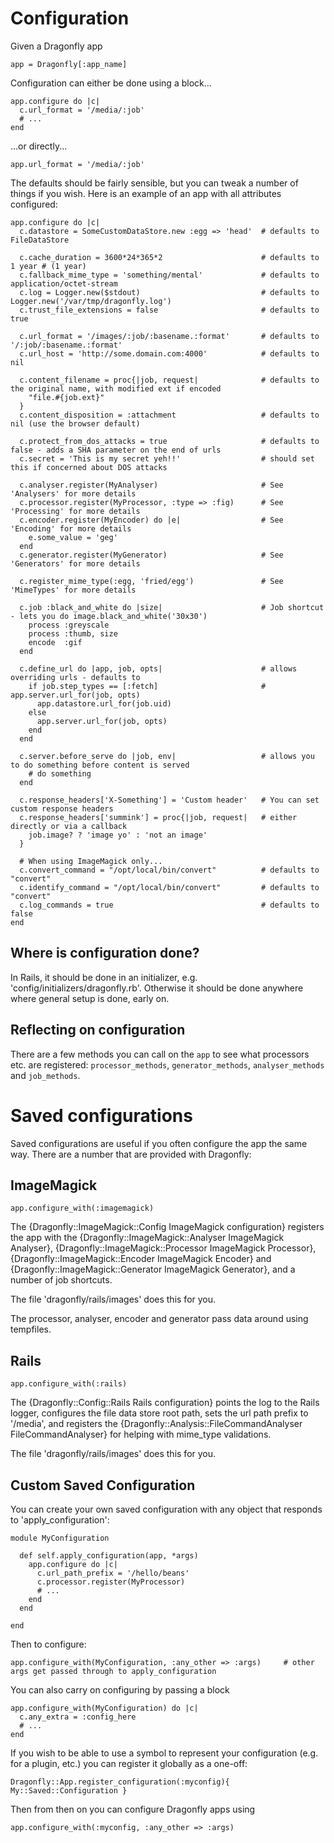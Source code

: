 Configuration
=============

Given a Dragonfly app

    app = Dragonfly[:app_name]

Configuration can either be done using a block...

    app.configure do |c|
      c.url_format = '/media/:job'
      # ...
    end

...or directly...

    app.url_format = '/media/:job'

The defaults should be fairly sensible, but you can tweak a number of things if you wish.
Here is an example of an app with all attributes configured:

    app.configure do |c|
      c.datastore = SomeCustomDataStore.new :egg => 'head'  # defaults to FileDataStore

      c.cache_duration = 3600*24*365*2                      # defaults to 1 year # (1 year)
      c.fallback_mime_type = 'something/mental'             # defaults to application/octet-stream
      c.log = Logger.new($stdout)                           # defaults to Logger.new('/var/tmp/dragonfly.log')
      c.trust_file_extensions = false                       # defaults to true

      c.url_format = '/images/:job/:basename.:format'       # defaults to '/:job/:basename.:format'
      c.url_host = 'http://some.domain.com:4000'            # defaults to nil

      c.content_filename = proc{|job, request|              # defaults to the original name, with modified ext if encoded
        "file.#{job.ext}"
      }
      c.content_disposition = :attachment                   # defaults to nil (use the browser default)

      c.protect_from_dos_attacks = true                     # defaults to false - adds a SHA parameter on the end of urls
      c.secret = 'This is my secret yeh!!'                  # should set this if concerned about DOS attacks

      c.analyser.register(MyAnalyser)                       # See 'Analysers' for more details
      c.processor.register(MyProcessor, :type => :fig)      # See 'Processing' for more details
      c.encoder.register(MyEncoder) do |e|                  # See 'Encoding' for more details
        e.some_value = 'geg'
      end
      c.generator.register(MyGenerator)                     # See 'Generators' for more details

      c.register_mime_type(:egg, 'fried/egg')               # See 'MimeTypes' for more details

      c.job :black_and_white do |size|                      # Job shortcut - lets you do image.black_and_white('30x30')
        process :greyscale
        process :thumb, size
        encode  :gif
      end
      
      c.define_url do |app, job, opts|                      # allows overriding urls - defaults to
        if job.step_types == [:fetch]                       #   app.server.url_for(job, opts)
          app.datastore.url_for(job.uid)
        else
          app.server.url_for(job, opts)
        end
      end
      
      c.server.before_serve do |job, env|                   # allows you to do something before content is served
        # do something
      end
      
      c.response_headers['X-Something'] = 'Custom header'   # You can set custom response headers
      c.response_headers['summink'] = proc{|job, request|   # either directly or via a callback
        job.image? ? 'image yo' : 'not an image'
      }
      
      # When using ImageMagick only...
      c.convert_command = "/opt/local/bin/convert"          # defaults to "convert"
      c.identify_command = "/opt/local/bin/convert"         # defaults to "convert"
      c.log_commands = true                                 # defaults to false
    end

Where is configuration done?
----------------------------
In Rails, it should be done in an initializer, e.g. 'config/initializers/dragonfly.rb'.
Otherwise it should be done anywhere where general setup is done, early on.

Reflecting on configuration
---------------------------
There are a few methods you can call on the `app` to see what processors etc. are registered: `processor_methods`, `generator_methods`, `analyser_methods` and `job_methods`.

Saved configurations
====================
Saved configurations are useful if you often configure the app the same way.
There are a number that are provided with Dragonfly:

ImageMagick
-----------

    app.configure_with(:imagemagick)

The {Dragonfly::ImageMagick::Config ImageMagick configuration} registers the app with the {Dragonfly::ImageMagick::Analyser ImageMagick Analyser}, {Dragonfly::ImageMagick::Processor ImageMagick Processor},
{Dragonfly::ImageMagick::Encoder ImageMagick Encoder} and {Dragonfly::ImageMagick::Generator ImageMagick Generator}, and a number of job shortcuts.

The file 'dragonfly/rails/images' does this for you.

The processor, analyser, encoder and generator pass data around using tempfiles.

Rails
-----

    app.configure_with(:rails)

The {Dragonfly::Config::Rails Rails configuration} points the log to the Rails logger, configures the file data store root path, sets the url path prefix to '/media', and
registers the {Dragonfly::Analysis::FileCommandAnalyser FileCommandAnalyser} for helping with mime_type validations.

The file 'dragonfly/rails/images' does this for you.

Custom Saved Configuration
--------------------------
You can create your own saved configuration with any object that responds to 'apply_configuration':

    module MyConfiguration

      def self.apply_configuration(app, *args)
        app.configure do |c|
          c.url_path_prefix = '/hello/beans'
          c.processor.register(MyProcessor)
          # ...
        end
      end

    end

Then to configure:

    app.configure_with(MyConfiguration, :any_other => :args)     # other args get passed through to apply_configuration

You can also carry on configuring by passing a block

    app.configure_with(MyConfiguration) do |c|
      c.any_extra = :config_here
      # ...
    end

If you wish to be able to use a symbol to represent your configuration (e.g. for a plugin, etc.) you can register it
globally as a one-off:

    Dragonfly::App.register_configuration(:myconfig){ My::Saved::Configuration }

Then from then on you can configure Dragonfly apps using

    app.configure_with(:myconfig, :any_other => :args)
